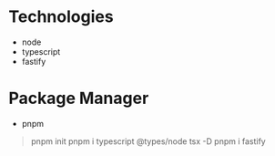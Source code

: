 # Technologies
- node
- typescript
- fastify

# Package Manager
- pnpm

> pnpm init
> pnpm i typescript @types/node tsx -D
> pnpm i fastify